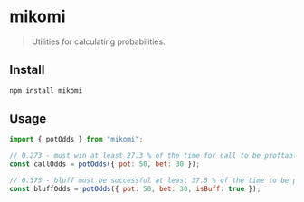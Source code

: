 # mikomi

> Utilities for calculating probabilities.

## Install

```sh
npm install mikomi
```

## Usage

```js
import { potOdds } from "mikomi";

// 0.273 - must win at least 27.3 % of the time for call to be proftable
const callOdds = potOdds({ pot: 50, bet: 30 });

// 0.375 - bluff must be successful at least 37.5 % of the time to be profitable
const bluffOdds = potOdds({ pot: 50, bet: 30, isBuff: true });
```
